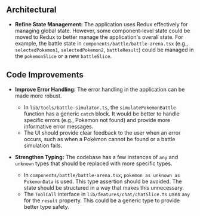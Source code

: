 
## Architectural

-  **Refine State Management:** The application uses Redux effectively for managing global state. However, some component-level state could be moved to Redux to better manage the application's overall state. For example, the battle state in `components/battle/battle-arena.tsx` (e.g., `selectedPokemon1`, `selectedPokemon2`, `battleResult`) could be managed in the `pokemonSlice` or a new `battleSlice`.

## Code Improvements

-  **Improve Error Handling:** The error handling in the application can be made more robust.
    *   In `lib/tools/battle-simulator.ts`, the `simulatePokemonBattle` function has a generic `catch` block. It would be better to handle specific errors (e.g., Pokemon not found) and provide more informative error messages.
    *   The UI should provide clear feedback to the user when an error occurs, such as when a Pokémon cannot be found or a battle simulation fails.

-  **Strengthen Typing:** The codebase has a few instances of `any` and `unknown` types that should be replaced with more specific types.
    *   In `components/battle/battle-arena.tsx`, `pokemon as unknown as PokemonData` is used. This type assertion should be avoided. The state should be structured in a way that makes this unnecessary.
    *   The `ToolCall` interface in `lib/features/chat/chatSlice.ts` uses `any` for the `result` property. This could be a generic type to provide better type safety.

